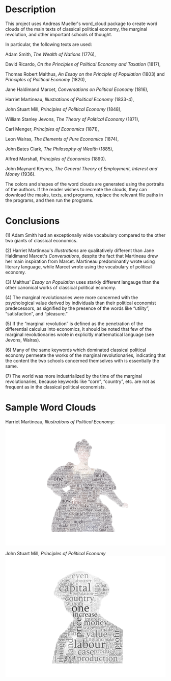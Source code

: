# **Description**

This project uses Andreas Mueller's word_cloud package to create word clouds of the main texts of classical political economy, the marginal revolution, and other important schools of thought.

In particular, the following texts are used:

  Adam Smith, _The Wealth of Nations_ (1776),
  
  David Ricardo, _On the Principles of Political Economy and Taxation_ (1817),
  
  Thomas Robert Malthus, _An Essay on the Principle of Population_ (1803) and _Principles of Political Economy_ (1820),
  
  Jane Haldimand Marcet, _Conversations on Political Economy_ (1816),
  
  Harriet Martineau, _Illustrations of Political Economy_ (1833-4),
  
  John Stuart Mill, _Principles of Political Economy_ (1848),
  
  William Stanley Jevons, _The Theory of Political Economy_ (1871),
  
  Carl Menger, _Principles of Economics_ (1871),
  
  Leon Walras, _The Elements of Pure Economics_ (1874),
  
  John Bates Clark, _The Philosophy of Wealth_ (1885),
  
  Alfred Marshall, _Principles of Economics_ (1890).
  
  John Maynard Keynes, _The General Theory of Employment, Interest and Money_ (1936).

The colors and shapes of the word clouds are generated using the portraits of the authors. If the reader wishes to recreate the clouds, they can download the masks, texts, and programs, replace the relevant file paths in the programs, and then run the programs.


# **Conclusions**

(1) Adam Smith had an exceptionally wide vocabulary compared to the other two giants of classical economics.

(2) Harriet Martineau's _Illustrations_ are qualitatively different than Jane Haldimand Marcet's _Conversations_, despite the fact that Martineau drew her main inspiration from Marcet. Martineau predominantly wrote using literary language, while Marcet wrote using the vocabulary of political economy.

(3) Malthus' _Essay on Population_ uses starkly different langauge than the other canonical works of classical political economy.

(4) The marginal revolutionaries were more concerned with the psychological value derived by individuals than their political economist predecessors, as signified by the presence of the words like “utility”, “satisfaction”, and “pleasure.”

(5)  If the “marginal revolution” is defined as the penetration of the differential calculus into economics, it should be noted that few of the marginal revolutionaries wrote in explicitly mathematical language (see Jevons, Walras).

(6) Many of the same keywords which dominated classical political economy permeate the works of the marginal revolutionaries, indicating that the content the two schools concerned themselves with is essentially the same.

(7) The world was more industrialized by the time of the marginal revolutionaries, because keywords like “corn”, “country”, etc. are not as frequent as in the classical political economists.


# **Sample Word Clouds**

Harriet Martineau, _Illustrations of Political Economy_:
![alt_text](https://raw.githubusercontent.com/chrissimmerman/Political-Economy-Word-Clouds/main/clouds/martineauCloudWhite.png)

John Stuart Mill, _Principles of Political Economy_
![alt_text](https://raw.githubusercontent.com/chrissimmerman/Political-Economy-Word-Clouds/main/clouds/millcloud.png)
